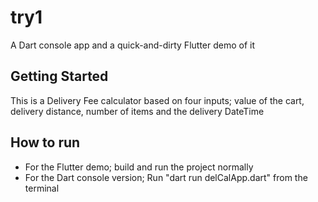 # try1

A Dart console app and a quick-and-dirty Flutter demo of it

## Getting Started

This is a Delivery Fee calculator based on four
inputs; value of the cart, delivery distance,
number of items and the delivery DateTime

## How to run

- For the Flutter demo; build and run the project normally
- For the Dart console version; Run "dart run delCalApp.dart" from the terminal